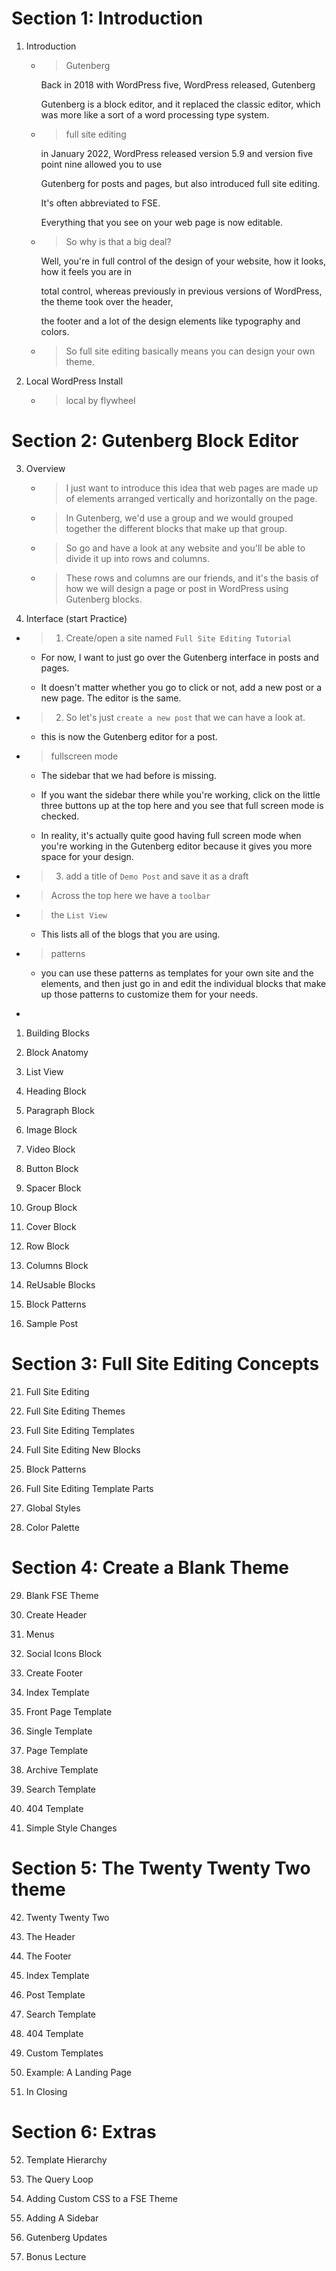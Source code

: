 # Section 1: Introduction

1. Introduction

   - > Gutenberg

     Back in 2018 with WordPress five, WordPress released, Gutenberg

     Gutenberg is a block editor, and it replaced the classic editor, which was more like a sort of a word processing type system.

   - > full site editing

     in January 2022, WordPress released version 5.9 and version five point nine allowed you to use

     Gutenberg for posts and pages, but also introduced full site editing.

     It's often abbreviated to FSE.

     Everything that you see on your web page is now editable.

   - > So why is that a big deal?

     Well, you're in full control of the design of your website, how it looks, how it feels you are in

     total control, whereas previously in previous versions of WordPress, the theme took over the header,

     the footer and a lot of the design elements like typography and colors.

   - > So full site editing basically means you can design your own theme.

2. Local WordPress Install

   - > local by flywheel

# Section 2: Gutenberg Block Editor

3. Overview

   - > I just want to introduce this idea that web pages are made up of elements arranged vertically and horizontally on the page.

   - > In Gutenberg, we'd use a group and we would grouped together the different blocks that make up that group.

   - > So go and have a look at any website and you'll be able to divide it up into rows and columns.

   - > These rows and columns are our friends, and it's the basis of how we will design a page or post in WordPress using Gutenberg blocks.

1. Interface (start Practice)

- > 1. Create/open a site named `Full Site Editing Tutorial`

  - For now, I want to just go over the Gutenberg interface in posts and pages.

  - It doesn't matter whether you go to click or not, add a new post or a new page. The editor is the same.

- > 2. So let's just `create a new post` that we can have a look at.

  - this is now the Gutenberg editor for a post.

- > fullscreen mode

  - The sidebar that we had before is missing.

  - If you want the sidebar there while you're working, click on the little three buttons up at the top here and you see that full screen mode is checked.

  - In reality, it's actually quite good having full screen mode when you're working in the Gutenberg editor because it gives you more space for your design.

- > 3. add a title of `Demo Post` and save it as a draft

- > Across the top here we have a `toolbar`

- > the `List View`

  - This lists all of the blogs that you are using.

- > patterns

  - you can use these patterns as templates for your own site and the elements, and then just go in and edit the individual blocks that make up those patterns to customize them for your needs.

- >

1. Building Blocks

2. Block Anatomy

3. List View

4. Heading Block

5. Paragraph Block

6. Image Block

7. Video Block

8. Button Block

9. Spacer Block

10. Group Block

11. Cover Block

12. Row Block

13. Columns Block

14. ReUsable Blocks

15. Block Patterns

16. Sample Post

# Section 3: Full Site Editing Concepts

21. Full Site Editing

22. Full Site Editing Themes

23. Full Site Editing Templates

24. Full Site Editing New Blocks

25. Block Patterns

26. Full Site Editing Template Parts

27. Global Styles

28. Color Palette

# Section 4: Create a Blank Theme

29. Blank FSE Theme

30. Create Header

31. Menus

32. Social Icons Block

33. Create Footer

34. Index Template

35. Front Page Template

36. Single Template

37. Page Template

38. Archive Template

39. Search Template

40. 404 Template

41. Simple Style Changes

# Section 5: The Twenty Twenty Two theme

42. Twenty Twenty Two

43. The Header

44. The Footer

45. Index Template

46. Post Template

47. Search Template

48. 404 Template

49. Custom Templates

50. Example: A Landing Page

51. In Closing

# Section 6: Extras

52. Template Hierarchy

53. The Query Loop

54. Adding Custom CSS to a FSE Theme

55. Adding A Sidebar

56. Gutenberg Updates

57. Bonus Lecture
